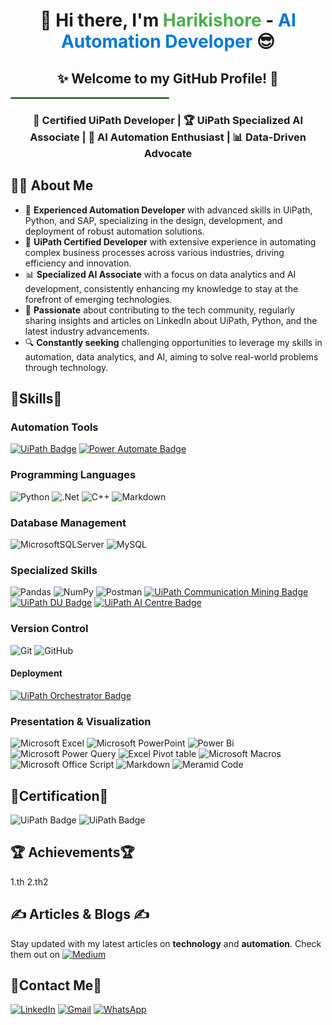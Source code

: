 <h1 align="center">👋 Hi there, I'm <span style="color:#4CAF50;">Harikishore</span> - <span style="color:#0078D7;">AI Automation Developer</span> 😎</h1>

<h2 align="center">✨ Welcome to my GitHub Profile! 🤝</h2>

<hr style="width:50%;border:1px solid #4CAF50;">

<h3 align="center">🏅 Certified UiPath Developer | 🏆 UiPath Specialized AI Associate | 🚀 AI Automation Enthusiast | 📊 Data-Driven Advocate</h3>

## 🧑‍💻 About Me

- 🔧 **Experienced Automation Developer** with advanced skills in UiPath, Python, and SAP, specializing in the design, development, and deployment of robust automation solutions.
- 🚀 **UiPath Certified Developer** with extensive experience in automating complex business processes across various industries, driving efficiency and innovation.
- 📊 **Specialized AI Associate** with a focus on data analytics and AI development, consistently enhancing my knowledge to stay at the forefront of emerging technologies.
- 📝  **Passionate** about contributing to the tech community, regularly sharing insights and articles on LinkedIn about UiPath, Python, and the latest industry advancements.
- 🔍 **Constantly seeking** challenging opportunities to leverage my skills in automation, data analytics, and AI, aiming to solve real-world problems through technology.

## **🚀Skills🚀**

### **Automation Tools**

[![UiPath Badge](https://img.shields.io/badge/UiPath-orange?style=for-the-badge&logo=uipath&logoColor=white)](#) [![Power Automate Badge](https://img.shields.io/badge/Power%20Automate-blue?style=for-the-badge&logo=microsoft-power-automate&logoColor=white)](#)

### **Programming Languages**

![Python](https://img.shields.io/badge/python-3670A0?style=for-the-badge&logo=python&logoColor=ffdd54) ![.Net](https://img.shields.io/badge/.NET-5C2D91?style=for-the-badge&logo=.net&logoColor=white) ![C++](https://img.shields.io/badge/c++-%2300599C.svg?style=for-the-badge&logo=c%2B%2B&logoColor=white) ![Markdown](https://img.shields.io/badge/markdown-%23000000.svg?style=for-the-badge&logo=markdown&logoColor=white) 

### **Database Management**

![MicrosoftSQLServer](https://img.shields.io/badge/Microsoft%20SQL%20Server-CC2927?style=for-the-badge&logo=microsoft%20sql%20server&logoColor=white) ![MySQL](https://img.shields.io/badge/mysql-4479A1.svg?style=for-the-badge&logo=mysql&logoColor=white)

### **Specialized Skills**

![Pandas](https://img.shields.io/badge/pandas-%23150458.svg?style=for-the-badge&logo=pandas&logoColor=white) ![NumPy](https://img.shields.io/badge/numpy-%23013243.svg?style=for-the-badge&logo=numpy&logoColor=white)  ![Postman](https://img.shields.io/badge/Postman-FF6C37?style=for-the-badge&logo=postman&logoColor=white) [![UiPath Communication Mining Badge](https://img.shields.io/badge/UiPath%20Communication%20Mining-orange?style=for-the-badge&logo=uipath&logoColor=white)](#) [![UiPath DU Badge](https://img.shields.io/badge/UiPath%20Document%20Understanding-orange?style=for-the-badge&logo=uipath&logoColor=white)](#) [![UiPath AI Centre Badge](https://img.shields.io/badge/UiPath%20AI%20Centre-orange?style=for-the-badge&logo=uipath&logoColor=white)](#) 

### **Version Control**

![Git](https://img.shields.io/badge/git-%23F05033.svg?style=for-the-badge&logo=git&logoColor=white) ![GitHub](https://img.shields.io/badge/github-%23121011.svg?style=for-the-badge&logo=github&logoColor=white)
  
#### **Deployment**

[![UiPath Orchestrator Badge](https://img.shields.io/badge/UiPath%20Orchestrator-blue?style=for-the-badge&logo=uipath&logoColor=white)](#)

### **Presentation & Visualization**

![Microsoft Excel](https://img.shields.io/badge/Microsoft_Excel-217346?style=for-the-badge&logo=microsoft-excel&logoColor=white) ![Microsoft PowerPoint](https://img.shields.io/badge/Microsoft_PowerPoint-B7472A?style=for-the-badge&logo=microsoft-powerpoint&logoColor=white) ![Power Bi](https://img.shields.io/badge/power_bi-F2C811?style=for-the-badge&logo=powerbi&logoColor=black) ![Microsoft Power Query](https://img.shields.io/badge/PowerQuery-0078D4?style=for-the-badge&logo=microsoft&logoColor=white) ![Excel Pivot table](https://img.shields.io/badge/Pivot_Table-217346?style=for-the-badge&logo=microsoft-excel&logoColor=white) ![Microsoft Macros](https://img.shields.io/badge/VBA_Code_Macro-217346?style=for-the-badge&logo=microsoft-excel&logoColor=white) ![Microsoft Office Script](https://img.shields.io/badge/Microsoft_Office_Script-B7472A?style=for-the-badge&logo=microsoft-powerpoint&logoColor=white) ![Markdown](https://img.shields.io/badge/markdown-%23000000.svg?style=for-the-badge&logo=markdown&logoColor=white) ![Meramid Code](https://img.shields.io/badge/-Meramid_Code-E10098?style=for-the-badge&logo=graphql&logoColor=white)

## **🏅Certification🏅**
![UiPath Badge](https://img.shields.io/badge/UiPath_Certified_Specialized_AI_Associate-orange?style=for-the-badge&logo=uipath&logoColor=white) ![UiPath Badge](https://img.shields.io/badge/UiPath_Automation_Developer_Professional-orange?style=for-the-badge&logo=uipath&logoColor=white)

## **🏆 Achievements🏆**
1.th
2.th2

## **✍️ Articles & Blogs ✍️**  
Stay updated with my latest articles on **technology** and **automation**. Check them out on [![Medium](https://img.shields.io/badge/Medium-12100E?style=for-the-badge&logo=medium&logoColor=white)](https://medium.com/@harikishore205)



## **📱Contact Me📱**
[![LinkedIn](https://img.shields.io/badge/linkedin-%230077B5.svg?style=for-the-badge&logo=linkedin&logoColor=white)](https://www.linkedin.com/in/harikishore205) [![Gmail](https://img.shields.io/badge/Gmail-D14836?style=for-the-badge&logo=gmail&logoColor=white)](mailto:harikishore205@gmail.com) [![WhatsApp](https://img.shields.io/badge/WhatsApp-25D366?style=for-the-badge&logo=whatsapp&logoColor=white)](https://wa.me/918870322489) 



